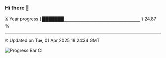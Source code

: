 ### Hi there 👋

⏳ Year progress { ███████▁▁▁▁▁▁▁▁▁▁▁▁▁▁▁▁▁▁▁▁▁▁▁ } 24.87 %

---

⏰ Updated on Tue, 01 Apr 2025 18:24:34 GMT

![Progress Bar CI](https://github.com/liununu/liununu/workflows/Progress%20Bar%20CI/badge.svg)
